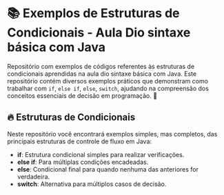 # 📚 Exemplos de Estruturas de Condicionais - Aula Dio sintaxe básica com Java

Repositório com exemplos de códigos referentes às estruturas de condicionais aprendidas na aula dio sintaxe básica com Java. Este repositório contém diversos exemplos práticos que demonstram como trabalhar com `if`, `else if`, `else`, `switch`, ajudando na compreensão dos conceitos essenciais de decisão em programação. 🚀

## 🔥 Estruturas de Condicionais
Neste repositório você encontrará exemplos simples, mas completos, das principais estruturas de controle de fluxo em Java:

- **if**: Estrutura condicional simples para realizar verificações.
- **else if**: Para múltiplas condições encadeadas.
- **else**: Condicional final para quando nenhuma das anteriores for verdadeira.
- **switch**: Alternativa para múltiplos casos de decisão.
